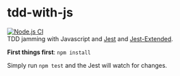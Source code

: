 # tdd-with-js
[![Node.js CI](https://github.com/jamoroch/tdd-with-js/actions/workflows/node.js.yml/badge.svg)](https://github.com/jamoroch/tdd-with-js/actions/workflows/node.js.yml)  
TDD jamming with Javascript and [Jest](https://jestjs.io) and [Jest-Extended](https://github.com/jest-community/jest-extended).

**First things first**: `npm install`

Simply run `npm test` and the Jest will watch for changes.
